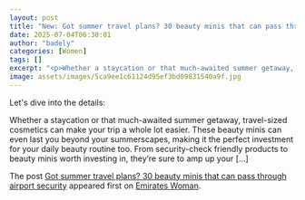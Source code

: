 ```yaml
---
layout: post
title: "New: Got summer travel plans? 30 beauty minis that can pass through airport security"
date: 2025-07-04T06:30:01
author: "badely"
categories: [Women]
tags: []
excerpt: "<p>Whether a staycation or that much-awaited summer getaway, travel-sized cosmetics can make your trip a whole lot easier. These beauty minis can even"
image: assets/images/5ca9ee1c61124d95ef3bd09831540a9f.jpg
---
```


Let's dive into the details: <p>Whether a staycation or that much-awaited summer getaway, travel-sized cosmetics can make your trip a whole lot easier. These beauty minis can even last you beyond your summerscapes, making it the perfect investment for your daily beauty routine too. From security-check friendly products to beauty minis worth investing in, they’re sure to amp up your [&#8230;]</p>
<p>The post <a href="https://emirateswoman.com/got-summer-travel-plans-30-beauty-minis-that-can-pass-through-airport-security/" rel="nofollow">Got summer travel plans? 30 beauty minis that can pass through airport security</a> appeared first on <a href="https://emirateswoman.com" rel="nofollow">Emirates Woman</a>.</p>

